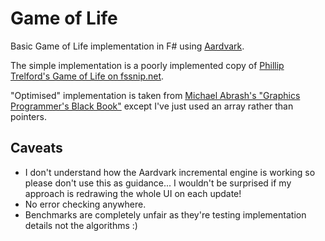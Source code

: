# Game of Life

Basic Game of Life implementation in F# using [Aardvark](https://github.com/aardvark-platform).

The simple implementation is a poorly implemented copy of [Phillip Trelford's Game of Life on fssnip.net](http://www.fssnip.net/da/title/Game-of-Life).

"Optimised" implementation is taken from [Michael Abrash's "Graphics Programmer's Black Book"](http://www.jagregory.com/abrash-black-book/#chapter-17-the-game-of-life) except I've just used an array rather than pointers.

## Caveats

- I don't understand how the Aardvark incremental engine is working so please don't use this as guidance... I wouldn't be surprised if my approach is redrawing the whole UI on each update!
- No error checking anywhere.
- Benchmarks are completely unfair as they're testing implementation details not the algorithms :)